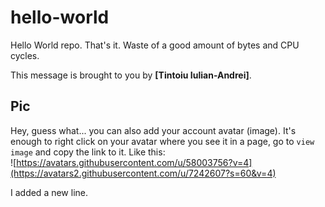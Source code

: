 # hello-world

Hello World repo. That's it. Waste of a good amount of bytes and CPU cycles.

This message is brought to you by **[Tintoiu Iulian-Andrei]**.

## Pic

Hey, guess what... you can also add your account avatar (image). It's enough to right click on your avatar where you see it in a page, go to `view image` and copy the link to it.
Like this:  
![https://avatars.githubusercontent.com/u/58003756?v=4](https://avatars2.githubusercontent.com/u/7242607?s=60&v=4)

I added a new line.